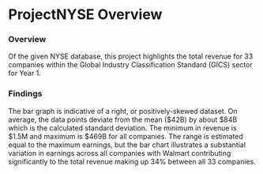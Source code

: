 # ProjectNYSE Overview 
### Overview
Of the given NYSE database, this project highlights the total revenue for 33 companies within the Global Industry Classification Standard (GICS) sector for Year 1.
### Findings
The bar graph is indicative of a right, or positively-skewed dataset. On average, the data points deviate from the mean ($42B) by about $84B which is the calculated standard deviation. The minimum in revenue is $1.5M and maximum is $469B for all companies. The range is estimated equal to the maximum earnings, but the bar chart illustrates a substantial variation in earnings across all companies with Walmart contributing significantly to the total revenue making up 34% between all 33 companies. 
